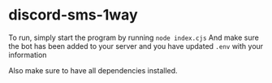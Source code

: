 # discord-sms-1way

To run, simply start the program by running
`node index.cjs`
And make sure the bot has been added to your server and you have updated `.env` with your information

Also make sure to have all dependencies installed.
